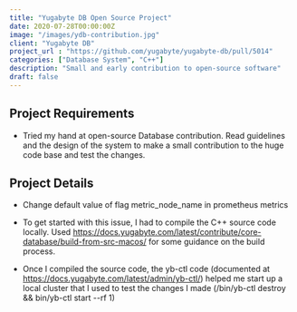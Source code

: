 ```yaml
---
title: "Yugabyte DB Open Source Project"
date: 2020-07-28T00:00:00Z
image: "/images/ydb-contribution.jpg"
client: "Yugabyte DB"
project_url : "https://github.com/yugabyte/yugabyte-db/pull/5014"
categories: ["Database System", "C++"]
description: "Small and early contribution to open-source software"
draft: false
---
```


## Project Requirements

- Tried my hand at open-source Database contribution. Read guidelines and the design of the system to make a small contribution to the huge code base and test the changes.


## Project Details

- Change default value of flag metric_node_name in prometheus metrics

- To get started with this issue, I had to compile the C++ source code locally. Used https://docs.yugabyte.com/latest/contribute/core-database/build-from-src-macos/ for some guidance on the build process.

- Once I compiled the source code, the yb-ctl code (documented at https://docs.yugabyte.com/latest/admin/yb-ctl/) helped me start up a local cluster that I used to test the changes I made (/bin/yb-ctl destroy && bin/yb-ctl start --rf 1)